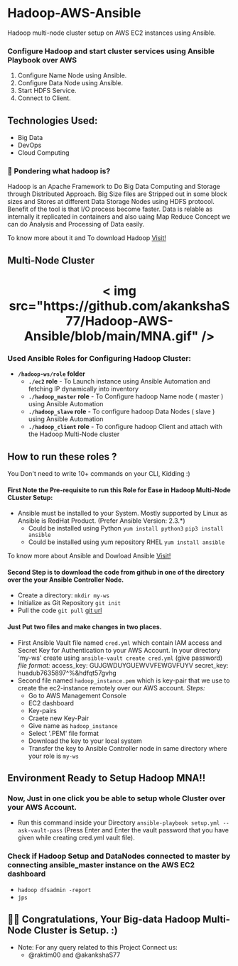 # Hadoop-AWS-Ansible
Hadoop multi-node cluster setup on AWS EC2 instances using Ansible.


### Configure Hadoop and start cluster services using Ansible Playbook over AWS
1. Configure Name Node using Ansible.
2. Configure Data Node using Ansible.
3. Start HDFS Service. 
4. Connect to Client.

## Technologies Used:
- Big Data
- DevOps
- Cloud Computing

### 🤔 Pondering what hadoop is?
Hadoop is an Apache Framework to Do Big Data Computing and Storage through Distributed Approach. Big Size files are Stripped out in some block sizes and Stores at different Data Storage Nodes using HDFS protocol. Benefit of the tool is that I/O process become faster. Data is relable as internally it replicated in containers and also uaing Map Reduce Concept we can do Analysis and Processing of Data easily.

To know more about it and To download Hadoop [Visit!](https://hadoop.apache.org/)

## Multi-Node Cluster

<h1 align=center>
  < img src="https://github.com/akankshaS77/Hadoop-AWS-Ansible/blob/main/MNA.gif" />
</h1>

### Used Ansible Roles for Configuring Hadoop Cluster:

* **`/hadoop-ws/role` folder**
  * **`./ec2` role** - To Launch instance using Ansible Automation and fetching IP dynamically into inventory
  * **`./hadoop_master` role** - To Configure hadoop Name node ( master ) using Ansible Automation
  * **`./hadoop_slave` role** - To configure hadoop Data Nodes ( slave ) using Ansible Automation
  * **`./hadoop_client` role** - To configure hadoop Client and attach with the Hadoop Multi-Node cluster

## How to run these roles ?

You Don't need to write 10+ commands on your CLI, Kidding :)

#### First Note the Pre-requisite to run this Role for Ease in Hadoop Multi-Node CLuster Setup:
* Ansible must be installed to your System. Mostly supported by Linux as Ansible is RedHat Product. (Prefer Ansible Version: 2.3.*)
  * Could be installed using Python
    `yum install python3`
    `pip3 install ansible`
  * Could be installed using yum repository RHEL
    `yum install ansible`

To know more about Ansible and Dowload Ansible [Visit!](https://www.ansible.com/)

#### Second Step is to download the code from github in one of the directory over the your Ansible Controller Node.
* Create a directory:
  `mkdir my-ws`
* Initialize as Git Repository
  `git init`
* Pull the code
  `git pull` [git url](https://github.com/akankshaS77/Hadoop-AWS-Ansible)

#### Just Put two files and make changes in two places.
* First Ansible Vault file named `cred.yml` which contain IAM access and Secret Key for Authentication to your AWS Account.
  In your directory 'my-ws' create using `ansible-vault create cred.yml` (give password)
  _file format:_
  access_key: GUJGWDUYGUEWVVFEWGVFUYV
  secret_key: huadub7635897^%&hdfqt57gvhg
* Second file named `hadoop_instance.pem` which is key-pair that we use to create the ec2-instance remotely over our AWS account.
  _Steps:_
  * Go to AWS Management Console 
  * EC2 dashboard
  * Key-pairs
  * Craete new Key-Pair
  * Give name as `hadoop_instance`
  * Select '.PEM' file format
  * Download the key to your local system
  * Transfer the key to Ansible Controller node in same directory where your role is `my-ws`

## Environment Ready to Setup Hadoop MNA!!

### Now, Just in one click you be able to setup whole Cluster over your AWS Account.
- Run this command inside your Directory `ansible-playbook setup.yml --ask-vault-pass` (Press Enter and Enter the vault password that you have given while creating cred.yml vault file).

### Check if Hadoop Setup and DataNodes connected to master by connecting ansible_master instance on the AWS EC2 dashboard 
- `hadoop dfsadmin -report`
- `jps`

## 🤩✨ Congratulations, Your Big-data Hadoop Multi-Node Cluster is Setup. :)

* Note: For any query related to this Project Connect us:
  * @raktim00 and @akankshaS77






